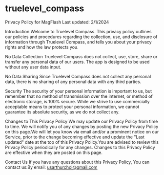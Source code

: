 # truelevel_compass
Privacy Policy for MagFlash Last updated: 2/1/2024

Introduction
Welcome to Truelevel Compass. This privacy policy outlines our policies and procedures regarding the collection, use, and disclosure of information through Truelevel Compass, and tells you about your privacy rights and how the law protects you.

No Data Collection
Truelevel Compass does not collect, use, store, share or transfer any personal data of our users. The app is designed to be used without any user data input.

No Data Sharing
Since Truelevel Compass does not collect any personal data, there is no sharing of any personal data with any third parties.

Security
The security of your personal information is important to us, but remember that no method of transmission over the internet, or method of electronic storage, is 100% secure. While we strive to use commercially acceptable means to protect your personal information, we cannot guarantee its absolute security, as we do not collect any.

Changes to This Privacy Policy
We may update our Privacy Policy from time to time. We will notify you of any changes by posting the new Privacy Policy on this page.We will let you know via email and/or a prominent notice on our Service, prior to the change becoming effective and update the "Last updated" date at the top of this Privacy Policy.You are advised to review this Privacy Policy periodically for any changes. Changes to this Privacy Policy are effective when they are posted on this page.

Contact Us
If you have any questions about this Privacy Policy, You can contact us:By email: usarthurchoi@gmail.com
